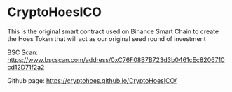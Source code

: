 # CryptoHoesICO
This is the original smart contract used on Binance Smart Chain to create the Hoes Token that will act as our original seed round of investment

BSC Scan: 
https://www.bscscan.com/address/0xC76F08B7B723d3b0461cEc8206710cd12D71f2a2

Github page:
https://cryptohoes.github.io/CryptoHoesICO/
